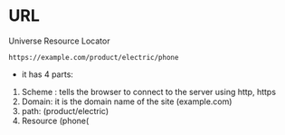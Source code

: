 # URL
Universe Resource Locator

`https://example.com/product/electric/phone`
- it has 4 parts:
1. Scheme : tells the browser to connect to the server using http, https
2. Domain: it is the domain name of the site (example.com)
3. path:  (product/electric)
4. Resource  (phone(
   

